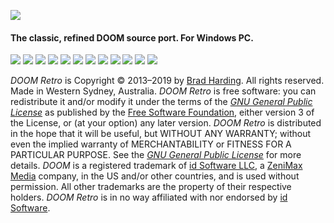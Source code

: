 ![](https://raw.githubusercontent.com/bradharding/www.doomretro.com/master/title2.png)

#### The classic, refined DOOM source port. For Windows PC.

![](https://img.shields.io/github/languages/top/bradharding/doomretro.svg?style=flat&link=https://github.com/bradharding/doomretro)
![](https://img.shields.io/github/languages/code-size/bradharding/doomretro.svg?style=flat&link=https://github.com/bradharding/doomretro)
![](https://img.shields.io/github/license/bradharding/doomretro.svg?style=flat&link=https://github.com/bradharding/doomretro/wiki/LICENSE)
![](https://img.shields.io/github/release/bradharding/doomretro.svg?style=flat&link=https://github.com/bradharding/doomretro/releases)
![](https://img.shields.io/github/release-date/bradharding/doomretro.svg?style=flat&link=https://github.com/bradharding/doomretro/releases)
![](https://img.shields.io/github/downloads/bradharding/doomretro/latest/total.svg?style=flat&link=https://github.com/bradharding/doomretro/releases)
![](https://img.shields.io/github/downloads/bradharding/doomretro/total.svg?style=flat&link=https://github.com/bradharding/doomretro/releases)
![](https://img.shields.io/github/commits-since/bradharding/doomretro/latest.svg?style=flat&link=https://github.com/bradharding/doomretro/commits/master)
![](https://img.shields.io/github/last-commit/bradharding/doomretro.svg?style=flat&link=https://github.com/bradharding/doomretro/commits/master)
![](https://img.shields.io/travis/bradharding/doomretro.svg?style=flat?style=flat&logo=travis&link=https://travis-ci.org/bradharding/doomretro)
![](https://img.shields.io/github/stars/bradharding/doomretro.svg?style=flat&logo=github&link=https://github.com/bradharding/doomretro/stargazers)
![](https://img.shields.io/twitter/follow/doomretro.svg?style=flat&logo=twitter&link=https://twitter.com/doomretro)

*DOOM Retro* is Copyright &copy; 2013&ndash;2019 by [Brad Harding](mailto:brad@doomretro.com). All rights reserved. Made in Western Sydney, Australia. *DOOM Retro* is free software: you can redistribute it and/or modify it under the terms of the [*GNU General Public License*](https://github.com/bradharding/doomretro/wiki/LICENSE) as published by the [Free Software Foundation](http://www.fsf.org/), either version 3 of the License, or (at your option) any later version. *DOOM Retro* is distributed in the hope that it will be useful, but WITHOUT ANY WARRANTY; without even the implied warranty of MERCHANTABILITY or FITNESS FOR A PARTICULAR PURPOSE. See the [*GNU General Public License*](https://github.com/bradharding/doomretro/wiki/LICENSE) for more details. *DOOM* is a registered trademark of [id Software LLC](https://www.idsoftware.com), a [ZeniMax Media](https://www.zenimax.com/) company, in the US and/or other countries, and is used without permission. All other trademarks are the property of their respective holders. *DOOM Retro* is in no way affiliated with nor endorsed by [id Software](https://www.idsoftware.com).
